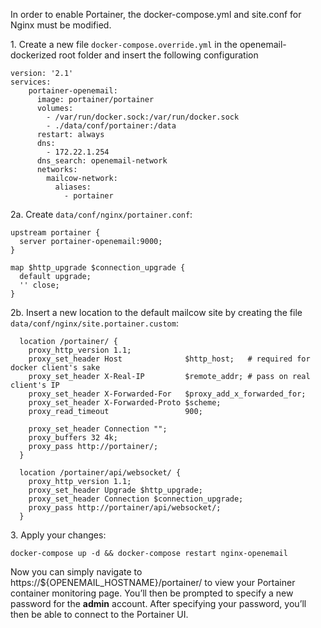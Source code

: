 In order to enable Portainer, the docker-compose.yml and site.conf for Nginx must be modified.

1\. Create a new file `docker-compose.override.yml` in the openemail-dockerized root folder and insert the following configuration
```
version: '2.1'
services:
    portainer-openemail:
      image: portainer/portainer
      volumes:
        - /var/run/docker.sock:/var/run/docker.sock
        - ./data/conf/portainer:/data
      restart: always
      dns:
        - 172.22.1.254
      dns_search: openemail-network
      networks:
        mailcow-network:
          aliases:
            - portainer
```
2a\. Create `data/conf/nginx/portainer.conf`:
```
upstream portainer {
  server portainer-openemail:9000;
}

map $http_upgrade $connection_upgrade {
  default upgrade;
  '' close;
}
```

2b\. Insert a new location to the default mailcow site by creating the file `data/conf/nginx/site.portainer.custom`:
```
  location /portainer/ {
    proxy_http_version 1.1;
    proxy_set_header Host              $http_host;   # required for docker client's sake
    proxy_set_header X-Real-IP         $remote_addr; # pass on real client's IP
    proxy_set_header X-Forwarded-For   $proxy_add_x_forwarded_for;
    proxy_set_header X-Forwarded-Proto $scheme;
    proxy_read_timeout                 900;

    proxy_set_header Connection "";
    proxy_buffers 32 4k;
    proxy_pass http://portainer/;
  }

  location /portainer/api/websocket/ {
    proxy_http_version 1.1;
    proxy_set_header Upgrade $http_upgrade;
    proxy_set_header Connection $connection_upgrade;
    proxy_pass http://portainer/api/websocket/;
  }
```

3\. Apply your changes:
```
docker-compose up -d && docker-compose restart nginx-openemail
```

Now you can simply navigate to https://${OPENEMAIL_HOSTNAME}/portainer/ to view your Portainer container monitoring page. You’ll then be prompted to specify a new password for the **admin** account. After specifying your password, you’ll then be able to connect to the Portainer UI.

